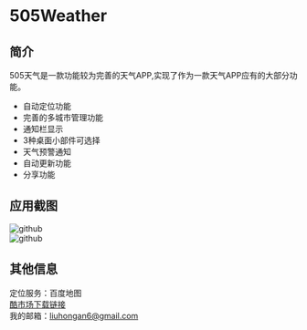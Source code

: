 # 505Weather
## 简介
505天气是一款功能较为完善的天气APP,实现了作为一款天气APP应有的大部分功能。<br>
* 自动定位功能 <br>
* 完善的多城市管理功能 <br>
* 通知栏显示 <bt>
* 3种桌面小部件可选择 <br>
* 天气预警通知 <br>
* 自动更新功能 <br>
* 分享功能 <br>

## 应用截图

![github](https://github.com/Liuhongan/505Weather/blob/master/Screenshots/Screenshot_0.png)  
![github](https://github.com/Liuhongan/505Weather/blob/master/Screenshots/Screenshot_2.png)


## 其他信息
定位服务：百度地图 <br/>
[酷市场下载链接](http://coolapk.com/apk/com.lha.weather)<br /> 
我的邮箱：liuhongan6@gmail.com

